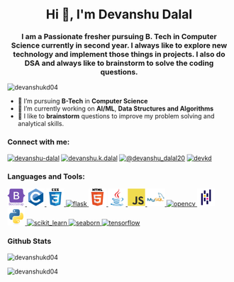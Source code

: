 
<!--
**devanshukd04/devanshukd04** is a ✨ _special_ ✨ repository because its `README.md` (this file) appears on your GitHub profile.

Here are some ideas to get you started:

- 🔭 I’m currently working on ...
- 🌱 I’m currently learning ...
- 👯 I’m looking to collaborate on ...
- 🤔 I’m looking for help with ...
- 💬 Ask me about ...
- 📫 How to reach me: ...
- 😄 Pronouns: ...
- ⚡ Fun fact: ...
-->

<h1 align="center">Hi 👋, I'm Devanshu Dalal</h1>
<h3 align="center">I am a Passionate fresher pursuing B. Tech in Computer Science currently in second year. I always like to explore new technology and implement those things in projects. I also do DSA and always like to brainstorm to solve the coding questions.</h3>

<p align="left"> <img src="https://komarev.com/ghpvc/?username=devanshukd04&label=Profile%20views&color=0e75b6&style=flat" alt="devanshukd04" /> </p>

- 🔭 I’m pursuing **B-Tech** in  **Computer Science**
- 🌱 I’m currently working on **AI/ML**, **Data Structures and Algorithms**
- 🙌 I like to **brainstorm** questions to improve my problem solving and analytical skills.

<h3 align="left">Connect with me:</h3>
<p align="left">
<a href="https://www.linkedin.com/in/devanshu-dalal-3042a1219" target="blank"><img align="center" src="https://raw.githubusercontent.com/rahuldkjain/github-profile-readme-generator/master/src/images/icons/Social/linked-in-alt.svg" alt="devanshu-dalal" height="30" width="40" /></a>
<a href="https://www.instagram.com/devanshu.k.dalal/" target="blank"><img align="center" src="https://raw.githubusercontent.com/rahuldkjain/github-profile-readme-generator/master/src/images/icons/Social/instagram.svg" alt="devanshu.k.dalal" height="30" width="40" /></a>
<a href="https://www.hackerrank.com/devanshu_dalal20" target="blank"><img align="center" src="https://raw.githubusercontent.com/rahuldkjain/github-profile-readme-generator/master/src/images/icons/Social/hackerrank.svg" alt="@devanshu_dalal20" height="30" width="40" /></a>
<a href="https://leetcode.com/DevKD/" target="blank"><img align="center" src="https://raw.githubusercontent.com/rahuldkjain/github-profile-readme-generator/master/src/images/icons/Social/leet-code.svg" alt="devkd" height="30" width="40" /></a>
  
  
</p>
</p>

<h3 align="left">Languages and Tools:</h3>
<p align="left"> <a href="https://getbootstrap.com" target="_blank" rel="noreferrer"> <img src="https://raw.githubusercontent.com/devicons/devicon/master/icons/bootstrap/bootstrap-plain-wordmark.svg" alt="bootstrap" width="40" height="40"/> </a> <a href="https://www.cprogramming.com/" target="_blank" rel="noreferrer"> <img src="https://raw.githubusercontent.com/devicons/devicon/master/icons/c/c-original.svg" alt="c" width="40" height="40"/> </a> <a href="https://www.w3schools.com/css/" target="_blank" rel="noreferrer"> <img src="https://raw.githubusercontent.com/devicons/devicon/master/icons/css3/css3-original-wordmark.svg" alt="css3" width="40" height="40"/> </a> <a href="https://flask.palletsprojects.com/" target="_blank" rel="noreferrer"> <img src="https://www.vectorlogo.zone/logos/pocoo_flask/pocoo_flask-icon.svg" alt="flask" width="40" height="40"/> </a> <a href="https://www.w3.org/html/" target="_blank" rel="noreferrer"> <img src="https://raw.githubusercontent.com/devicons/devicon/master/icons/html5/html5-original-wordmark.svg" alt="html5" width="40" height="40"/> </a> <a href="https://www.java.com" target="_blank" rel="noreferrer"> <img src="https://raw.githubusercontent.com/devicons/devicon/master/icons/java/java-original.svg" alt="java" width="40" height="40"/> </a> <a href="https://developer.mozilla.org/en-US/docs/Web/JavaScript" target="_blank" rel="noreferrer"> <img src="https://raw.githubusercontent.com/devicons/devicon/master/icons/javascript/javascript-original.svg" alt="javascript" width="40" height="40"/> </a> <a href="https://www.mysql.com/" target="_blank" rel="noreferrer"> <img src="https://raw.githubusercontent.com/devicons/devicon/master/icons/mysql/mysql-original-wordmark.svg" alt="mysql" width="40" height="40"/> </a> <a href="https://opencv.org/" target="_blank" rel="noreferrer"> <img src="https://www.vectorlogo.zone/logos/opencv/opencv-icon.svg" alt="opencv" width="40" height="40"/> </a> <a href="https://pandas.pydata.org/" target="_blank" rel="noreferrer"> <img src="https://raw.githubusercontent.com/devicons/devicon/2ae2a900d2f041da66e950e4d48052658d850630/icons/pandas/pandas-original.svg" alt="pandas" width="40" height="40"/> </a> <a href="https://www.python.org" target="_blank" rel="noreferrer"> <img src="https://raw.githubusercontent.com/devicons/devicon/master/icons/python/python-original.svg" alt="python" width="40" height="40"/> </a> <a href="https://scikit-learn.org/" target="_blank" rel="noreferrer"> <img src="https://upload.wikimedia.org/wikipedia/commons/0/05/Scikit_learn_logo_small.svg" alt="scikit_learn" width="40" height="40"/> </a> <a href="https://seaborn.pydata.org/" target="_blank" rel="noreferrer"> <img src="https://seaborn.pydata.org/_images/logo-mark-lightbg.svg" alt="seaborn" width="40" height="40"/> </a> <a href="https://www.tensorflow.org" target="_blank" rel="noreferrer"> <img src="https://www.vectorlogo.zone/logos/tensorflow/tensorflow-icon.svg" alt="tensorflow" width="40" height="40"/> </a> </p>

<!-- <p><img align="left" src="https://github-readme-stats.vercel.app/api/top-langs?username=devanshukd04&show_icons=true&locale=en&layout=compact" alt="devanshukd04" /></p> -->

<!-- <p>&nbsp;<img align="center" src="https://github-readme-stats.vercel.app/api?username=devanshukd04&show_icons=true&locale=en" alt="devanshukd04" /></p> -->

<h3>Github Stats</h3>


<p><img align="center" src="http://github-readme-streak-stats.herokuapp.com?user=devanshukd04&theme=dark&date_format=M%20j%5B%2C%20Y%5D" alt="devanshukd04" /></p>

<!-- [![GitHub Streak](http://github-readme-streak-stats.herokuapp.com?user=devanshukd04&theme=dark&date_format=M%20j%5B%2C%20Y%5D)](https://git.io/streak-stats)
 -->
 
 <p><img align="center" src="https://github-readme-stats.vercel.app/api/top-langs/?username=devanshukd04&layout=compact&theme=vision-friendly-dark" alt="devanshukd04" /></p>

<!-- [![Top Langs](https://github-readme-stats.vercel.app/api/top-langs/?username=devanshukd04&layout=compact&theme=vision-friendly-dark)](https://github.com/anuraghazra/github-readme-stats) -->

